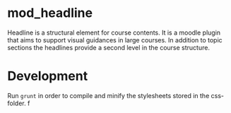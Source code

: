 # mod_headline
Headline is a structural element for course contents. It is a moodle plugin that aims to support visual guidances in large courses. In addition to topic sections the headlines provide a second level in the course structure. 


# Development
Run `grunt` in order to compile and minify the stylesheets stored in the css-folder. f